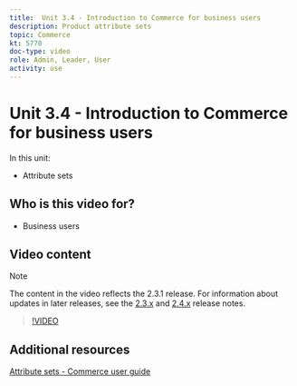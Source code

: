 ```yaml
---
title:  Unit 3.4 - Introduction to Commerce for business users
description: Product attribute sets
topic: Commerce
kt: 5770
doc-type: video
role: Admin, Leader, User
activity: use
---
```


# Unit 3.4 - Introduction to Commerce for business users

In this unit:

- Attribute sets

## Who is this video for?

- Business users

## Video content

>[!NOTE]
>
>The content in the video reflects the 2.3.1 release. For information about updates in later releases, see the [ 2.3.x](https://devdocs.magento.com/guides/v2.3/release-notes/bk-release-notes.html) and [2.4.x](https://devdocs.magento.com/guides/v2.4/release-notes/bk-release-notes.html) release notes.

>[!VIDEO](https://video.tv.adobe.com/v/35955?quality=12&learn=on)

## Additional resources

[Attribute sets - Commerce user guide](https://docs.magento.com/user-guide/stores/attribute-sets.html)

